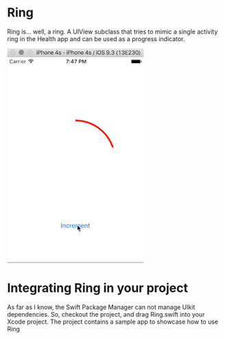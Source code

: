 # Ring

Ring is... well, a ring. A UIView subclass that tries to mimic a single activity ring in the Health app and can be used as a progress indicator.

![animation](animation-small.gif)

# Integrating Ring in your project

As far as I know, the Swift Package Manager can not manage UIkit dependencies. So, checkout the project, and drag Ring.swift into your Xcode project. The project contains a sample app to showcase how to use Ring